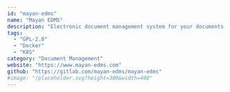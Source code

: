 ```yaml
---
id: "mayan-edms"
name: "Mayan EDMS"
description: "Electronic document management system for your documents with preview generation, OCR, and automatic categorization among other features."
tags:
  - "GPL-2.0"
  - "Docker"
  - "K8S"
category: "Document Management"
website: "https://www.mayan-edms.com"
github: "https://gitlab.com/mayan-edms/mayan-edms"
#image: "/placeholder.svg?height=300&width=400"
---
```


